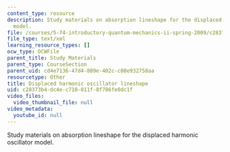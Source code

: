 ```yaml
---
content_type: resource
description: Study materials on absorption lineshape for the displaced harmonic oscillator
  model.
file: /courses/5-74-introductory-quantum-mechanics-ii-spring-2009/c28373b4dc4ec710011f8f786fe0dc1f_MIT5_74s09_study03.xmcd
file_type: text/xml
learning_resource_types: []
ocw_type: OCWFile
parent_title: Study Materials
parent_type: CourseSection
parent_uid: cd4e7136-47d4-809e-402c-c08e932758aa
resourcetype: Other
title: Displaced harmonic oscillator lineshape
uid: c28373b4-dc4e-c710-011f-8f786fe0dc1f
video_files:
  video_thumbnail_file: null
video_metadata:
  youtube_id: null
---
```

Study materials on absorption lineshape for the displaced harmonic oscillator model.

